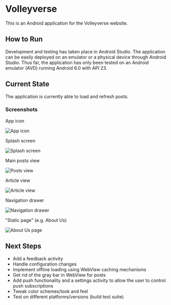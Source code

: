 # Volleyverse

This is an Android application for the Volleyverse website.

## How to Run

Development and testing has taken place in Android Studio. The application can be easily deployed on an
emulator or a physical device through Android Studio. Thus far, the application has only been tested on
an Android emulator (AVD) running Android 6.0 with API 23.

## Current State

The application is currently able to load and refresh posts.

### Screenshots

App icon

![App icon](screenshots/icon.png)

Splash screen

![Splash screen](screenshots/splash.png)

Main posts view

![Posts view](screenshots/main.png)

Article view

![Article view](screenshots/article.png)

Navigation drawer

![Navigation drawer](screenshots/navdrawer.png)

"Static page" (e.g. About Us)

![About Us page](screenshots/navpage.png)

## Next Steps

- Add a feedback activity
- Handle configuration changes
- Implement offline loading using WebView caching mechanisms
- Get rid of the gray bar in WebView for posts
- Add push functionality and a settings activity to allow the user to control push subscriptions
- Tweak color schemes/look and feel
- Test on different platforms/versions (build test suite)
